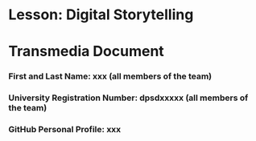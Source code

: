 # Lesson: Digital Storytelling
# Transmedia Document

### First and Last Name: xxx (all members of the team)
### University Registration Number: dpsdxxxxx (all members of the team)
### GitHub Personal Profile: xxx
